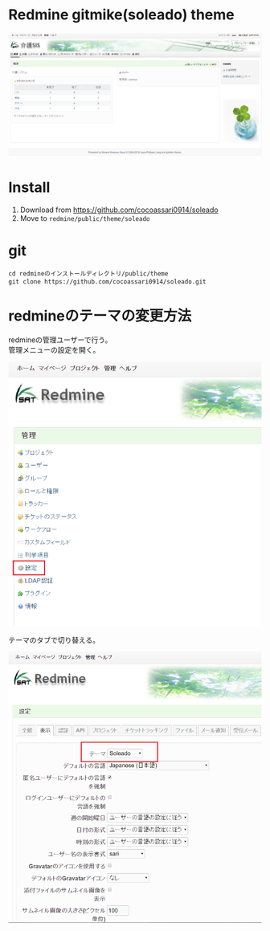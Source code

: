 Redmine gitmike(soleado) theme
==============

![screenshot1](./images/page.png)

# Install

1. Download from https://github.com/cocoassari0914/soleado
1. Move to `redmine/public/theme/soleado`

# git
```
cd redmineのインストールディレクトリ/public/theme
git clone https://github.com/cocoassari0914/soleado.git
```

# redmineのテーマの変更方法

redmineの管理ユーザーで行う。  
 管理メニューの設定を開く。　    

![screenshot1](./images/page2.png)

テーマのタブで切り替える。

![screenshot1](./images/page3.png)

